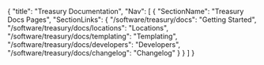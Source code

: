 {
    "title": "Treasury Documentation",
    "Nav": [
        {
            "SectionName": "Treasury Docs Pages",
            "SectionLinks": {
                "/software/treasury/docs": "Getting Started",
                "/software/treasury/docs/locations": "Locations",
                "/software/treasury/docs/templating": "Templating",
                "/software/treasury/docs/developers": "Developers",
                "/software/treasury/docs/changelog": "Changelog"
            }
        }
    ]
}

